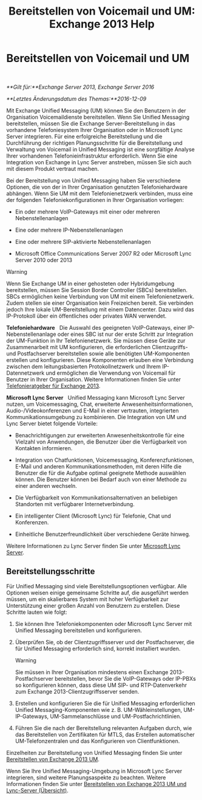 ﻿---
title: 'Bereitstellen von Voicemail und UM: Exchange 2013 Help'
TOCTitle: Bereitstellen von Voicemail und UM
ms:assetid: 3df61b62-a1e4-41fb-969c-319189ae4e42
ms:mtpsurl: https://technet.microsoft.com/de-de/library/JJ673519(v=EXCHG.150)
ms:contentKeyID: 50475439
ms.date: 04/24/2018
mtps_version: v=EXCHG.150
ms.translationtype: HT
---

# Bereitstellen von Voicemail und UM

 

_**Gilt für:**Exchange Server 2013, Exchange Server 2016_

_**Letztes Änderungsdatum des Themas:**2016-12-09_

Mit Exchange Unified Messaging (UM) können Sie den Benutzern in der Organisation Voicemaildienste bereitstellen. Wenn Sie Unified Messaging bereitstellen, müssen Sie die Exchange Server-Bereitstellung in das vorhandene Telefoniesystem Ihrer Organisation oder in Microsoft Lync Server integrieren. Für eine erfolgreiche Bereitstellung und die Durchführung der richtigen Planungsschritte für die Bereitstellung und Verwaltung von Voicemail in Unified Messaging ist eine sorgfältige Analyse Ihrer vorhandenen Telefonieinfrastruktur erforderlich. Wenn Sie eine Integration von Exchange in Lync Server anstreben, müssen Sie sich auch mit diesem Produkt vertraut machen.

Bei der Bereitstellung von Unified Messaging haben Sie verschiedene Optionen, die von der in Ihrer Organisation genutzten Telefoniehardware abhängen. Wenn Sie UM mit dem Telefonienetzwerk verbinden, muss eine der folgenden Telefoniekonfigurationen in Ihrer Organisation vorliegen:

  - Ein oder mehrere VoIP-Gateways mit einer oder mehreren Nebenstellenanlagen

  - Eine oder mehrere IP-Nebenstellenanlagen

  - Eine oder mehrere SIP-aktivierte Nebenstellenanlagen

  - Microsoft Office Communications Server 2007 R2 oder Microsoft Lync Server 2010 oder 2013


> [!WARNING]
> Wenn Sie Exchange UM in einer gehosteten oder Hybridumgebung bereitstellen, müssen Sie Session Border Controller (SBCs) bereitstellen. SBCs ermöglichen keine Verbindung von UM mit einem Telefonienetzwerk. Zudem stellen sie einer Organisation kein Freizeichen bereit. Sie verbinden jedoch Ihre lokale UM-Bereitstellung mit einem Datencenter. Dazu wird das IP-Protokoll über ein öffentliches oder privates WAN verwendet.



**Telefoniehardware**   Die Auswahl des geeigneten VoIP-Gateways, einer IP-Nebenstellenanlage oder eines SBC ist nur der erste Schritt zur Integration der UM-Funktion in Ihr Telefonienetzwerk. Sie müssen diese Geräte zur Zusammenarbeit mit UM konfigurieren, die erforderlichen Clientzugriffs- und Postfachserver bereitstellen sowie alle benötigten UM-Komponenten erstellen und konfigurieren. Diese Komponenten erlauben eine Verbindung zwischen dem leitungsbasierten Protokollnetzwerk und Ihrem IP-Datennetzwerk und ermöglichen die Verwendung von Voicemail für Benutzer in Ihrer Organisation. Weitere Informationen finden Sie unter [Telefonieratgeber für Exchange 2013](telephony-advisor-for-exchange-2013-exchange-2013-help.md).

**Microsoft Lync Server**   Unified Messaging kann Microsoft Lync Server nutzen, um Voicemessaging, Chat, erweiterte Anwesenheitsinformationen, Audio-/Videokonferenzen und E-Mail in einer vertrauten, integrierten Kommunikationsumgebung zu kombinieren. Die Integration von UM und Lync Server bietet folgende Vorteile:

  - Benachrichtigungen zur erweiterten Anwesenheitskontrolle für eine Vielzahl von Anwendungen, die Benutzer über die Verfügbarkeit von Kontakten informieren.

  - Integration von Chatfunktionen, Voicemessaging, Konferenzfunktionen, E-Mail und anderen Kommunikationsmethoden, mit deren Hilfe die Benutzer die für die Aufgabe optimal geeignete Methode auswählen können. Die Benutzer können bei Bedarf auch von einer Methode zu einer anderen wechseln.

  - Die Verfügbarkeit von Kommunikationsalternativen an beliebigen Standorten mit verfügbarer Internetverbindung.

  - Ein intelligenter Client (Microsoft Lync) für Telefonie, Chat und Konferenzen.

  - Einheitliche Benutzerfreundlichkeit über verschiedene Geräte hinweg.

Weitere Informationen zu Lync Server finden Sie unter [Microsoft Lync Server](https://go.microsoft.com/fwlink/p/?linkid=265752).

## Bereitstellungsschritte

Für Unified Messaging sind viele Bereitstellungsoptionen verfügbar. Alle Optionen weisen einige gemeinsame Schritte auf, die ausgeführt werden müssen, um ein skalierbares System mit hoher Verfügbarkeit zur Unterstützung einer großen Anzahl von Benutzern zu erstellen. Diese Schritte lauten wie folgt:

1.  Sie können Ihre Telefoniekomponenten oder Microsoft Lync Server mit Unified Messaging bereitstellen und konfigurieren.

2.  Überprüfen Sie, ob der Clientzugriffsserver und der Postfachserver, die für Unified Messaging erforderlich sind, korrekt installiert wurden.
    

    > [!WARNING]
    > Sie müssen in Ihrer Organisation mindestens einen Exchange 2013-Postfachserver bereitstellen, bevor Sie die VoIP-Gateways oder IP-PBXs so konfigurieren können, dass diese UM SIP- und RTP-Datenverkehr zum Exchange 2013-Clientzugriffsserver senden.



3.  Erstellen und konfigurieren Sie die für Unified Messaging erforderlichen Unified Messaging-Komponenten wie z. B. UM-Wähleinstellungen, UM-IP-Gateways, UM-Sammelanschlüsse und UM-Postfachrichtlinien.

4.  Führen Sie die nach der Bereitstellung relevanten Aufgaben durch, wie das Bereitstellen von Zertifikaten für MTLS, das Erstellen automatischer UM-Telefonzentralen und das Konfigurieren von Clientfunktionen.

Einzelheiten zur Bereitstellung von Unified Messaging finden Sie unter [Bereitstellen von Exchange 2013 UM](deploy-exchange-2013-um-exchange-2013-help.md).

Wenn Sie Ihre Unified Messaging-Umgebung in Microsoft Lync Server integrieren, sind weitere Planungsaspekte zu beachten. Weitere Informationen finden Sie unter [Bereitstellen von Exchange 2013 UM und Lync-Server (Übersicht)](deploying-exchange-2013-um-and-lync-server-overview-exchange-2013-help.md).

